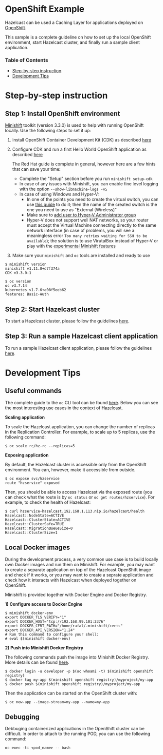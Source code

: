 # OpenShift Example

Hazelcast can be used a Caching Layer for applications deployed on [OpenShift](https://www.openshift.com/).

This sample is a complete guideline on how to set up the local OpenShift environment, start Hazelcast cluster, and finally run a sample client application.

### Table of Contents
- [Step-by-step instruction](#step-by-step-instruction)
- [Development Tips](#development-tips)

# Step-by-step instruction

## Step 1: Install OpenShift environment

[Minishift](https://www.openshift.org/minishift/) toolkit (version 3.3.0) is used to help with running OpenShift locally. Use the following steps to set it up:

1) Install OpenShift Container Development Kit (CDK) as described [here](https://developers.redhat.com/products/cdk/download/)
2) Configure CDK and run a first Hello World OpenShift application as described [here](https://developers.redhat.com/products/cdk/hello-world/)

    The Red Hat guide is complete in general, however here are a few hints that can save your time:
    * Complete the "Setup" section before you run `minishift setup-cdk`
    * In case of any issues with Minishift, you can enable fine level logging with the option `--show-libmachine-logs -v5`
    * In case of using Windows and Hyper-V:
      * In one of the points you need to create the virtual switch, you can use [this guide](https://docs.microsoft.com/en-us/windows-server/virtualization/hyper-v/get-started/create-a-virtual-switch-for-hyper-v-virtual-machines) to do it; then the name of the created switch is the one you need to use as "External (Wireless)"
      * Make sure to [add user to Hyper-V Administrator group](https://blogs.msdn.microsoft.com/virtual_pc_guy/2016/05/30/adding-yourself-to-the-hyper-v-administrators-group-with-powershell/)
      * Hyper-V does not support well NAT networks, so your router must accept the Virtual Machine connecting directly to the same network interface (in case of problems, you will see a meaningless error `Too many retries waiting for SSH to be available`); the solution is to use VirutalBox instead of Hyper-V or play with the [experimental Minishift features](https://docs.openshift.org/latest/minishift/using/experimental-features.html)


3) Make sure your `minishift` and `oc` tools are installed and ready to use

```
$ minishift version
minishift v1.11.0+d7f374a
CDK v3.3.0-1

$ oc version
oc v3.7.14
kubernetes v1.7.6+a08f5eeb62
features: Basic-Auth
```

## Step 2: Start Hazelcast cluster

To start a Hazelcast cluster, please follow the guidelines [here](hazelcast-cluster).

## Step 3: Run a sample Hazelcast client application

To run a sample Hazelcast client application, please follow the guidelines [here](client-apps).

# Development Tips

## Useful commands

The complete guide to the `oc` CLI tool can be found [here](https://docs.openshift.org/latest/cli_reference/index.html). Below you can see the most interesting use cases in the context of Hazelcast.

**Scaling application**

To scale the Hazelcast application, you can change the number of replicas in the Replication Controller. For example, to scale up to 5 replicas, use the following command:

```
$ oc scale rc/hz-rc --replicas=5
```

**Exposing application**

By default, the Hazelcast cluster is accessible only from the OpenShift environment. You can, however, make it accessible from outside.

```
$ oc expose svc/hzservice
route "hzservice" exposed
```

Then, you should be able to access Hazelcast via the exposed route (you can check what the route is by `oc status` or `oc get routes/hzservice`). For example, to check the health of Hazelcast:

```
$ curl hzservice-hazelcast.192.168.1.113.nip.io/hazelcast/health
Hazelcast::NodeState=ACTIVE
Hazelcast::ClusterState=ACTIVE
Hazelcast::ClusterSafe=TRUE
Hazelcast::MigrationQueueSize=0
Hazelcast::ClusterSize=1
```

## Local Docker images

During the development process, a very common use case is to build locally own Docker images and run them on Minishift. For example, you may want to create a separate application on top of the Hazelcast OpenShift image and check if it works, or you may want to create a seprate application and check how it interacts with Hazelcast when deployed together on OpenShift.

Minishift is provided together with Docker Engine and Docker Registry. 

**1) Configure access to Docker Engine**

```
$ minishift docker-env
export DOCKER_TLS_VERIFY="1"
export DOCKER_HOST="tcp://192.168.99.101:2376"
export DOCKER_CERT_PATH="/home/rafal/.minishift/certs"
export DOCKER_API_VERSION="1.24"
# Run this command to configure your shell:
# eval $(minishift docker-env)
```

**2) Push into Minishift Docker Registry**

The following commands push the image into Minishift Docker Registry. More details can be found [here](https://docs.openshift.org/latest/minishift/openshift/openshift-docker-registry.html).

```
$ docker login -u developer -p $(oc whoami -t) $(minishift openshift registry)
$ docker tag my-app $(minishift openshift registry)/myproject/my-app
$ docker push $(minishift openshift registry)/myproject/my-app
```

Then the application can be started on the OpenShift cluster with:
```
$ oc new-app --image-stream=my-app --name=my-app
```

## Debugging

Debbuging containerized applications in the OpenShift cluster can be difficult. In order to attach to the running POD, you can use the following command:

```
oc exec -ti <pod_name> -- bash
```
